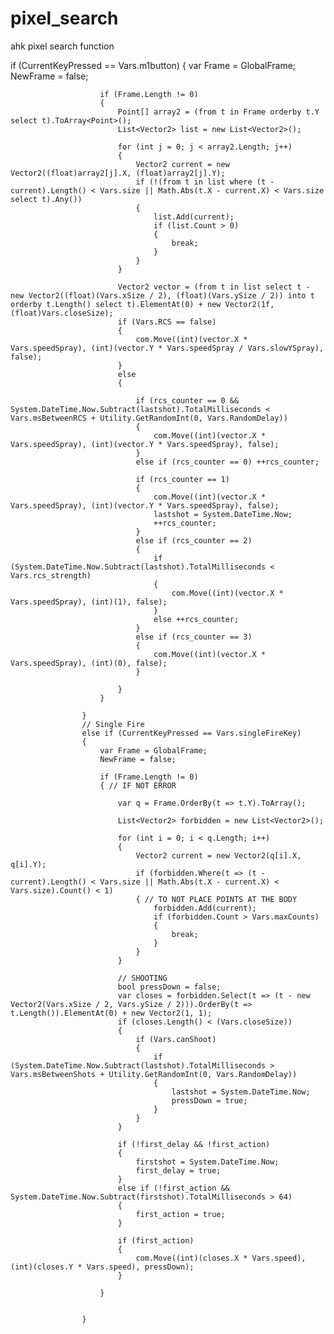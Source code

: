 # pixel_search
ahk pixel search function


if (CurrentKeyPressed == Vars.m1button)
{
                        var Frame = GlobalFrame;
                        NewFrame = false;

                        if (Frame.Length != 0)
                        {
                            Point[] array2 = (from t in Frame orderby t.Y select t).ToArray<Point>();
                            List<Vector2> list = new List<Vector2>();

                            for (int j = 0; j < array2.Length; j++)
                            {
                                Vector2 current = new Vector2((float)array2[j].X, (float)array2[j].Y);
                                if (!(from t in list where (t - current).Length() < Vars.size || Math.Abs(t.X - current.X) < Vars.size select t).Any())
                                {
                                    list.Add(current);
                                    if (list.Count > 0)
                                    {
                                        break;
                                    }
                                }
                            }

                            Vector2 vector = (from t in list select t - new Vector2((float)(Vars.xSize / 2), (float)(Vars.ySize / 2)) into t orderby t.Length() select t).ElementAt(0) + new Vector2(1f, (float)Vars.closeSize);
                            if (Vars.RCS == false)
                            {
                                com.Move((int)(vector.X * Vars.speedSpray), (int)(vector.Y * Vars.speedSpray / Vars.slowYSpray), false);
                            }
                            else
                            {

                                if (rcs_counter == 0 && System.DateTime.Now.Subtract(lastshot).TotalMilliseconds < Vars.msBetweenRCS + Utility.GetRandomInt(0, Vars.RandomDelay))
                                {
                                    com.Move((int)(vector.X * Vars.speedSpray), (int)(vector.Y * Vars.speedSpray), false);
                                }
                                else if (rcs_counter == 0) ++rcs_counter;

                                if (rcs_counter == 1)
                                {
                                    com.Move((int)(vector.X * Vars.speedSpray), (int)(vector.Y * Vars.speedSpray), false);
                                    lastshot = System.DateTime.Now;
                                    ++rcs_counter;
                                }
                                else if (rcs_counter == 2)
                                {
                                    if (System.DateTime.Now.Subtract(lastshot).TotalMilliseconds < Vars.rcs_strength)
                                    {
                                        com.Move((int)(vector.X * Vars.speedSpray), (int)(1), false);
                                    }
                                    else ++rcs_counter;
                                }
                                else if (rcs_counter == 3)
                                {
                                    com.Move((int)(vector.X * Vars.speedSpray), (int)(0), false);
                                }

                            }
                        }

                    }
                    // Single Fire
                    else if (CurrentKeyPressed == Vars.singleFireKey)
                    {
                        var Frame = GlobalFrame;
                        NewFrame = false;

                        if (Frame.Length != 0)
                        { // IF NOT ERROR

                            var q = Frame.OrderBy(t => t.Y).ToArray();

                            List<Vector2> forbidden = new List<Vector2>();

                            for (int i = 0; i < q.Length; i++)
                            {
                                Vector2 current = new Vector2(q[i].X, q[i].Y);
                                if (forbidden.Where(t => (t - current).Length() < Vars.size || Math.Abs(t.X - current.X) < Vars.size).Count() < 1)
                                { // TO NOT PLACE POINTS AT THE BODY
                                    forbidden.Add(current);
                                    if (forbidden.Count > Vars.maxCounts)
                                    {
                                        break;
                                    }
                                }
                            }

                            // SHOOTING
                            bool pressDown = false;
                            var closes = forbidden.Select(t => (t - new Vector2(Vars.xSize / 2, Vars.ySize / 2))).OrderBy(t => t.Length()).ElementAt(0) + new Vector2(1, 1);
                            if (closes.Length() < (Vars.closeSize))
                            {
                                if (Vars.canShoot)
                                {
                                    if (System.DateTime.Now.Subtract(lastshot).TotalMilliseconds > Vars.msBetweenShots + Utility.GetRandomInt(0, Vars.RandomDelay))
                                    {
                                        lastshot = System.DateTime.Now;
                                        pressDown = true;
                                    }
                                }
                            }

                            if (!first_delay && !first_action)
                            {
                                firstshot = System.DateTime.Now;
                                first_delay = true;
                            }
                            else if (!first_action && System.DateTime.Now.Subtract(firstshot).TotalMilliseconds > 64)
                            {
                                first_action = true;
                            }

                            if (first_action)
                            {
                                com.Move((int)(closes.X * Vars.speed), (int)(closes.Y * Vars.speed), pressDown);
                            }

                        }


                    }                   
